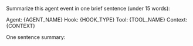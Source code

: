 Summarize this agent event in one brief sentence (under 15 words):

Agent: {AGENT_NAME}
Hook: {HOOK_TYPE}
Tool: {TOOL_NAME}
Context: {CONTEXT}

One sentence summary:
